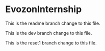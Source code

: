 # EvozonInternship

This is the readme branch change to this file.

This is the dev branch change to this file.

This is the reset1 branch change to this file.
